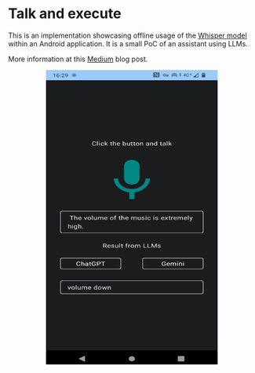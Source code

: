 # Talk and execute

This is an implementation showcasing offline usage of the [Whisper model](https://github.com/openai/whisper) within an Android application.
It is a small PoC of an assistant using LLMs.

More information at this [Medium](https://medium.com/p/3165976d753d) blog post.

<p align="center">
<img src="both_apis.png" height = "600" width="350"> 
</p>
